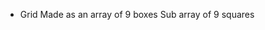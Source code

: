 * Grid
  Made as an array of 9 boxes
    <!-- With within boxes subarray containing 3 arrays of rows -->
    Sub array of 9 squares
